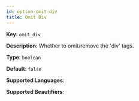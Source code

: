 ```yaml
---
id: option-omit-div
title: Omit Div
---
```

**Key**: `omit_div`

**Description**: Whether to omit/remove the 'div' tags.

**Type**: `boolean`

**Default**: `false`

**Supported Languages**: 

**Supported Beautifiers**: 
